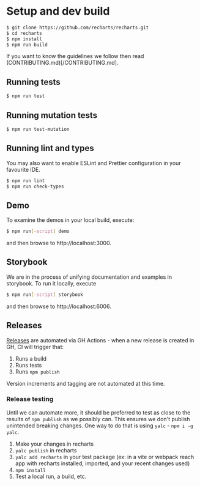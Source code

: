 # Setup and dev build

```sh
$ git clone https://github.com/recharts/recharts.git
$ cd recharts
$ npm install
$ npm run build
```

If you want to know the guidelines we follow then read (CONTRIBUTING.md)[/CONTRIBUTING.md].

## Running tests

```sh
$ npm run test
```

## Running mutation tests

```sh
$ npm run test-mutation
```

## Running lint and types

You may also want to enable ESLint and Prettier configuration in your favourite IDE.

```sh
$ npm run lint
$ npm run check-types
```

## Demo

To examine the demos in your local build, execute:

```sh
$ npm run[-script] demo
```

and then browse to http://localhost:3000.

## Storybook

We are in the process of unifying documentation and examples in storybook. To run it locally, execute

```sh
$ npm run[-script] storybook
```

and then browse to http://localhost:6006.

## Releases

[Releases](https://github.com/recharts/recharts/releases) are automated via GH Actions - when a new release is created
in GH, CI will trigger that:

1. Runs a build
2. Runs tests
3. Runs `npm publish`

Version increments and tagging are not automated at this time.

### Release testing

Until we can automate more, it should be preferred to test as close to the results of `npm publish` as we possibly can.
This ensures we don't publish unintended breaking changes. One way to do that is using `yalc` - `npm i -g yalc`.

1. Make your changes in recharts
2. `yalc publish` in recharts
3. `yalc add recharts` in your test package (ex: in a vite or webpack reach app with recharts installed, imported, and
   your recent changes used)
4. `npm install`
5. Test a local run, a build, etc.
